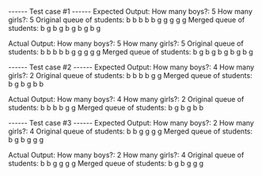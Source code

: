 ------ Test case #1 ------
Expected Output:
How many boys?: 5
How many girls?: 5
Original queue of students: b b b b b g g g g g 
Merged queue of students: b g b g b g b g b g

Actual Output:
How many boys?: 5
How many girls?: 5
Original queue of students: b b b b b g g g g g 
Merged queue of students: b g b g b g b g b g


------ Test case #2 ------
Expected Output:
How many boys?: 4
How many girls?: 2
Original queue of students: b b b b g g 
Merged queue of students: b g b g b b

Actual Output:
How many boys?: 4
How many girls?: 2
Original queue of students: b b b b g g 
Merged queue of students: b g b g b b


------ Test case #3 ------
Expected Output:
How many boys?: 2
How many girls?: 4
Original queue of students: b b g g g g 
Merged queue of students: b g b g g g

Actual Output:
How many boys?: 2
How many girls?: 4
Original queue of students: b b g g g g 
Merged queue of students: b g b g g g